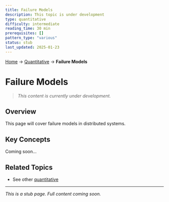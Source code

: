 ```yaml
---
title: Failure Models
description: This topic is under development
type: quantitative
difficulty: intermediate
reading_time: 30 min
prerequisites: []
pattern_type: "various"
status: stub
last_updated: 2025-01-23
---
```


<!-- Navigation -->
[Home](../introduction/index.md) → [Quantitative](index.md) → **Failure Models**

# Failure Models

> *This content is currently under development.*

## Overview

This page will cover failure models in distributed systems.

## Key Concepts

Coming soon...

## Related Topics

- See other [quantitative](index.md)

---

*This is a stub page. Full content coming soon.*
